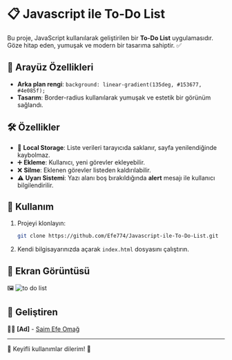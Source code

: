 # 📋 Javascript ile To-Do List

Bu proje, JavaScript kullanılarak geliştirilen bir **To-Do List** uygulamasıdır. Göze hitap eden, yumuşak ve modern bir tasarıma sahiptir. ✅

## 🎨 Arayüz Özellikleri
- **Arka plan rengi**: `background: linear-gradient(135deg, #153677, #4e085f);`
- **Tasarım**: Border-radius kullanılarak yumuşak ve estetik bir görünüm sağlandı.

## 🛠️ Özellikler
- 📌 **Local Storage**: Liste verileri tarayıcıda saklanır, sayfa yenilendiğinde kaybolmaz.
- ➕ **Ekleme**: Kullanıcı, yeni görevler ekleyebilir.
- ❌ **Silme**: Eklenen görevler listeden kaldırılabilir.
- ⚠️ **Uyarı Sistemi**: Yazı alanı boş bırakıldığında **alert** mesajı ile kullanıcı bilgilendirilir.

## 🚀 Kullanım
1. Projeyi klonlayın:
   ```bash
   git clone https://github.com/Efe774/Javascript-ile-To-Do-List.git
   ```
2. Kendi bilgisayarınızda açarak `index.html` dosyasını çalıştırın.

## 📸 Ekran Görüntüsü
🖼️ ![to do list](https://github.com/user-attachments/assets/af5dbefa-bb0c-4fd5-bb06-17dfc0ee799c)


## 📌 Geliştiren
👨‍💻 **[Ad]** - [Saim Efe Omağ](https://github.com/Efe774)

---
🎯 Keyifli kullanımlar dilerim! 🚀
